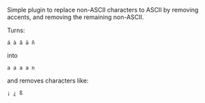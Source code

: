 Simple plugin to replace non-ASCII characters to ASCII by removing accents, and removing the remaining non-ASCII.

Turns:

    á à â ä ñ

into

    a a a a n

and removes characters like:

    ¡ ¿ ß

